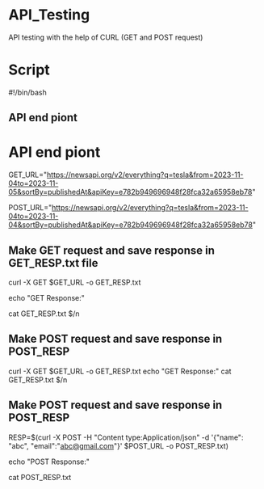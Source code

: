 # API_Testing
API testing with the help of CURL (GET and POST request) 

# Script 
#!/bin/bash
## API end piont

# API end piont

GET_URL="https://newsapi.org/v2/everything?q=tesla&from=2023-11-04to=2023-11-05&sortBy=publishedAt&apiKey=e782b949696948f28fca32a65958eb78"

POST_URL="https://newsapi.org/v2/everything?q=tesla&from=2023-11-04to=2023-11-04&sortBy=publishedAt&apiKey=e782b949696948f28fca32a65958eb78"


## Make GET request and save response in GET_RESP.txt file
curl -X GET $GET_URL -o GET_RESP.txt

echo "GET Response:"

cat GET_RESP.txt $/n
## Make POST request and save response in POST_RESP


curl -X GET $GET_URL -o GET_RESP.txt
echo "GET Response:"
cat GET_RESP.txt $/n
## Make POST request and save response in POST_RESP

RESP=$(curl -X POST -H "Content type:Application/json" -d '{"name": "abc", "email":"abc@gmail.com"}' $POST_URL -o POST_RESP.txt)

echo "POST Response:"

cat POST_RESP.txt
